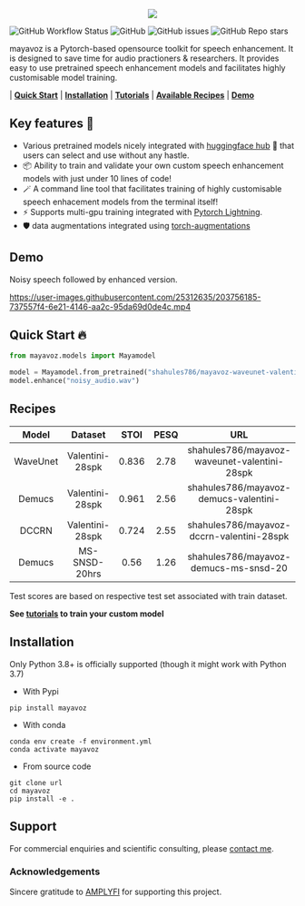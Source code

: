 <p align="center">
  <img src="https://user-images.githubusercontent.com/25312635/195514652-e4526cd1-1177-48e9-a80d-c8bfdb95d35f.png" />
</p>

![GitHub Workflow Status](https://img.shields.io/github/actions/workflow/status/shahules786/mayavoz/ci.yaml?branch=main)
![GitHub](https://img.shields.io/github/license/shahules786/enhancer)
![GitHub issues](https://img.shields.io/github/issues/shahules786/enhancer?logo=GitHub)
![GitHub Repo stars](https://img.shields.io/github/stars/shahules786/enhancer?style=social)

mayavoz is a Pytorch-based opensource toolkit for speech enhancement. It is designed to save time for audio practioners & researchers. It provides easy to use pretrained speech enhancement models and facilitates highly customisable model training.

| **[Quick Start](#quick-start-fire)** | **[Installation](#installation)** | **[Tutorials](https://github.com/shahules786/enhancer/tree/main/notebooks)** | **[Available Recipes](#recipes)** | **[Demo](#demo)**
## Key features :key:

* Various pretrained models nicely integrated with [huggingface hub](https://huggingface.co/docs/hub/index) :hugs: that users can select and use without any hastle.
* :package: Ability to train and validate your own custom speech enhancement models with just under 10 lines of code!
* :magic_wand: A command line tool that facilitates training of highly customisable speech enhacement models from the terminal itself!
* :zap: Supports multi-gpu training integrated with [Pytorch Lightning](https://pytorchlightning.ai/).
* :shield: data augmentations integrated using [torch-augmentations](https://github.com/asteroid-team/torch-audiomentations)


## Demo

Noisy speech followed by enhanced version.

https://user-images.githubusercontent.com/25312635/203756185-737557f4-6e21-4146-aa2c-95da69d0de4c.mp4



## Quick Start :fire:
``` python
from mayavoz.models import Mayamodel

model = Mayamodel.from_pretrained("shahules786/mayavoz-waveunet-valentini-28spk")
model.enhance("noisy_audio.wav")
```

## Recipes

| Model     | Dataset      | STOI    | PESQ  | URL                           |
| :---:     |  :---:       | :---:   | :---: | :---:                         |
| WaveUnet  | Valentini-28spk   | 0.836   | 2.78  |  shahules786/mayavoz-waveunet-valentini-28spk      |
| Demucs    | Valentini-28spk   | 0.961   | 2.56  |  shahules786/mayavoz-demucs-valentini-28spk       |
| DCCRN     | Valentini-28spk   | 0.724   | 2.55  |  shahules786/mayavoz-dccrn-valentini-28spk         |
| Demucs     | MS-SNSD-20hrs  | 0.56 | 1.26  | shahules786/mayavoz-demucs-ms-snsd-20       |

Test scores are based on respective test set associated with train dataset.

**See [tutorials](/notebooks/) to train your custom model**

## Installation
Only Python 3.8+ is officially supported (though it might work with Python 3.7)

- With Pypi
```
pip install mayavoz
```

- With conda

```
conda env create -f environment.yml
conda activate mayavoz
```

- From source code
```
git clone url
cd mayavoz
pip install -e .
```

## Support

For commercial enquiries and scientific consulting, please [contact me](https://shahules786.github.io/).

### Acknowledgements
Sincere gratitude to [AMPLYFI](https://amplyfi.com/) for supporting this project.
